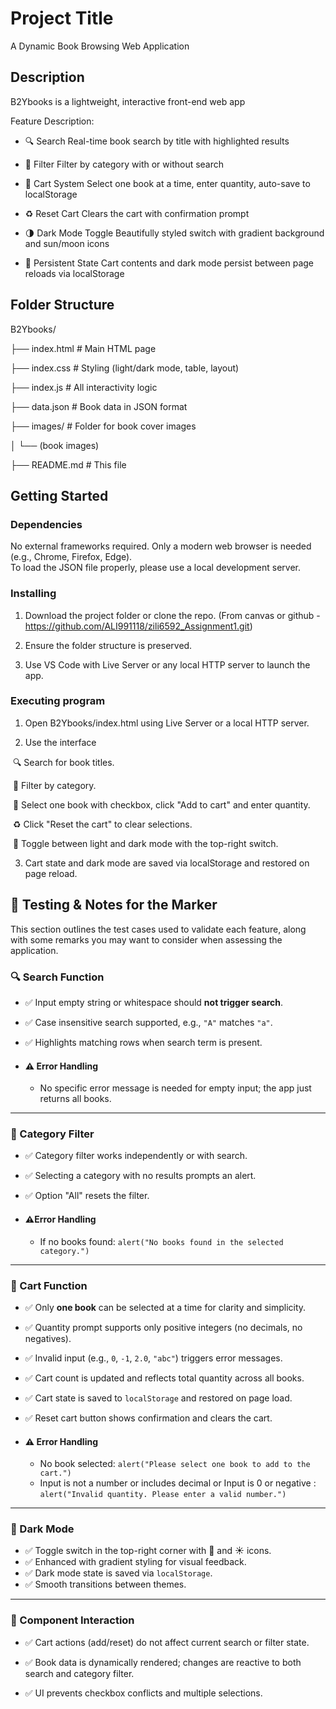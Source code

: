 # Project Title

A Dynamic Book Browsing Web Application



## Description

B2Ybooks is a lightweight, interactive front-end web app

Feature Description:

- 🔍 Search Real-time book search by title with highlighted results

- 🎨 Filter Filter by category with or without search

- 🛒 Cart System Select one book at a time, enter quantity, auto-save to localStorage

- ♻️ Reset Cart Clears the cart with confirmation prompt

- 🌗 Dark Mode Toggle Beautifully styled switch with gradient background and sun/moon icons

- 💾 Persistent State Cart contents and dark mode persist between page reloads via localStorage



## Folder Structure

B2Ybooks/

├── index.html # Main HTML page

├── index.css # Styling (light/dark mode, table, layout)

├── index.js # All interactivity logic

├── data.json # Book data in JSON format

├── images/ # Folder for book cover images

│ └── (book images)

├── README.md # This file



## Getting Started

### Dependencies

No external frameworks required. Only a modern web browser is needed (e.g., Chrome, Firefox, Edge).  
To load the JSON file properly, please use a local development server.

### Installing

1. Download the project folder or clone the repo.
   (From canvas or github - https://github.com/ALI991118/zili6592_Assignment1.git)

2. Ensure the folder structure is preserved.

3. Use VS Code with Live Server or any local HTTP server to launch the app.

### Executing program

1. Open B2Ybooks/index.html using Live Server or a local HTTP server.

2. Use the interface

​	🔍 Search for book titles.

​	🎯 Filter by category.

​	🛒 Select one book with checkbox, click "Add to cart" and enter quantity.

​	♻️ Click "Reset the cart" to clear selections.

​	🌙 Toggle between light and dark mode with the top-right switch.

3. Cart state and dark mode are saved via localStorage and restored on page reload.



## 🧪 Testing & Notes for the Marker

This section outlines the test cases used to validate each feature, along with some remarks you may want to consider when assessing the application.

### 🔍 Search Function

- ✅ Input empty string or whitespace should **not trigger search**.

- ✅ Case insensitive search supported, e.g., `"A"` matches `"a"`.

- ✅ Highlights matching rows when search term is present.

- #### ⚠️ Error Handling

  - No specific error message is needed for empty input; the app just returns all books.

------

### 📂 Category Filter

- ✅ Category filter works independently or with search.

- ✅ Selecting a category with no results prompts an alert.

- ✅ Option "All" resets the filter.

- #### ⚠️Error Handling

  - If no books found:
     `alert("No books found in the selected category.")`

------

### 🛒 Cart Function

- ✅ Only **one book** can be selected at a time for clarity and simplicity.

- ✅ Quantity prompt supports only positive integers (no decimals, no negatives).

- ✅ Invalid input (e.g., `0`, `-1`, `2.0`, `"abc"`) triggers error messages.

- ✅ Cart count is updated and reflects total quantity across all books.

- ✅ Cart state is saved to `localStorage` and restored on page load.

- ✅ Reset cart button shows confirmation and clears the cart.

- #### ⚠️ Error Handling

  - No book selected:
     `alert("Please select one book to add to the cart.")`
  - Input is not a number or includes decimal or Input is 0 or negative :
     `alert("Invalid quantity. Please enter a valid number.")`

------

### 🌙 Dark Mode

- ✅ Toggle switch in the top-right corner with 🌙 and ☀️ icons.
- ✅ Enhanced with gradient styling for visual feedback.
- ✅ Dark mode state is saved via `localStorage`.
- ✅ Smooth transitions between themes.

------

### 🧩 Component Interaction

- ✅ Cart actions (add/reset) do not affect current search or filter state.

- ✅ Book data is dynamically rendered; changes are reactive to both search and category filter.

- ✅ UI prevents checkbox conflicts and multiple selections.

  #### 

